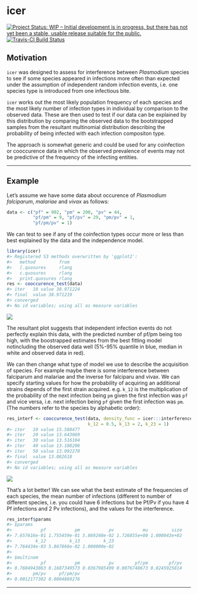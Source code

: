 
# icer

[![Project Status: WIP – Initial development is in progress, but there
has not yet been a stable, usable release suitable for the
public.](https://www.repostatus.org/badges/latest/wip.svg)](https://www.repostatus.org/#wip)
[![Travis-CI Build
Status](https://travis-ci.org/ojwatson/icer.png?branch=master)](https://travis-ci.org/ojwatson/icer)

## Motivation

`icer` was designed to assess for interference between *Plasmodium*
species to see if some species appeared in infections more often than
expected under the assumption of independent random infection events,
i.e. one species type is introduced from one infectious bite.

`icer` works out the most likely population frequency of each species
and the most likely number of infection types in individual by
comparison to the observed data. These are then used to test if our data
can be explained by this distribution by comparing the observed data to
the bootstrapped samples from the resultant multinomial distribution
describing the probability of being infected with each infection
compositon type.

The approach is somewhat generic and could be used for any coinfection
or cooccurence data in which the observed prevalence of events may not
be predictive of the frequency of the infecting entities.

-----

## Example

Let’s assume we have some data about occurence of *Plasmodium
falciparum*, *malariae* and *vivax* as follows:

``` r
data <- c("pf" = 902, "pm" = 200, "pv" = 44,
          "pf/pm" = 9, "pf/pv" = 29, "pm/pv" = 1, 
          "pf/pm/pv" = 1)
```

We can test to see if any of the coinfection types occur more or less
than best explained by the data and the independence model.

``` r
library(icer)
#> Registered S3 methods overwritten by 'ggplot2':
#>   method         from 
#>   [.quosures     rlang
#>   c.quosures     rlang
#>   print.quosures rlang
res <- cooccurence_test(data)
#> iter   10 value 38.971224
#> final  value 38.971219 
#> converged
#> No id variables; using all as measure variables
```

![](https://i.imgur.com/l5kTqQt.png)<!-- -->

The resultant plot suggests that independent infection events do not
perfectly explain this data, with the predicted number of pf/pm being
too high, with the boostrapped estimates from the best fitting model
notincluding the observed data well (5%-95% quantile in blue, median in
white and observed data in red).

We can then change what type of model we use to describe the acquisition
of species. For example maybe there is some interference between
falciparum and malariae and the inverse for falciparu and vivax. We can
specify starting values for how the probability of acquiring an
additional strains depends of the first strain acquired. e.g. `k_12` is
the multiplication of the probability of the next infection being `pm`
given the first infection was `pf` and vice versa, i.e. next infection
being `pf` given the first infection was `pm`. (The numbers refer to the
species by alphabetic
order):

``` r
res_interf <- cooccurence_test(data, density_func = icer:::interference, 
                               k_12 = 0.5, k_13 = 2, k_23 = 1)
#> iter   10 value 15.580477
#> iter   20 value 13.643069
#> iter   30 value 13.516104
#> iter   40 value 13.188206
#> iter   50 value 13.092270
#> final  value 13.082618 
#> converged
#> No id variables; using all as measure variables
```

![](https://i.imgur.com/mIGrkTw.png)<!-- -->

That’s a lot better\! We can see what the best estimate of the
frequencies of each species, the mean number of infections (different to
number of different species, i.e. you could have 6 infections but be
Pf/Pv if you have 4 Pf infections and 2 Pv infections), and the values
for the interference.

``` r
res_interf$params
#> $params
#>           pf           pm           pv           mu         size 
#> 7.657616e-01 1.755459e-01 5.869248e-02 1.726855e+00 1.000043e+02 
#>         k_12         k_13         k_23 
#> 7.764434e-03 5.867866e-02 1.000000e-02 
#> 
#> $multinom
#>           pf           pm           pv        pf/pm        pf/pv 
#> 0.7604943863 0.1687349573 0.0367985499 0.0076748673 0.0245925814 
#>        pm/pv     pf/pm/pv 
#> 0.0012177302 0.0004869276
```

-----
